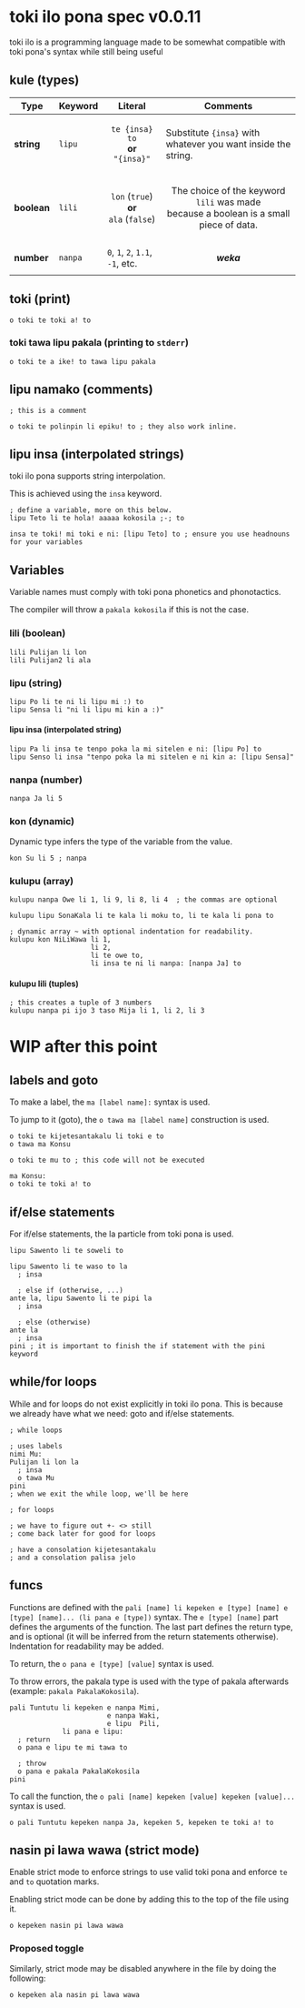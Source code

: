 # toki ilo pona spec v0.0.11

toki ilo is a programming language made to be somewhat compatible with toki
pona's syntax while still being useful

## kule (types)

| Type | Keyword | Literal | Comments |
|---|---|---|---|
| **string** | `lipu` | <p align="center">`te {insa} to`<br>**or**<br>`"{insa}"`</p> | Substitute `{insa}` with whatever you want inside the string. |
| **boolean** | `lili` | <p align="center">`lon` (`true`)<br>**or**<br>`ala` (`false`)</p> | <p align="center">The choice of the keyword `lili` was made<br> because a boolean is a small piece of data.<p> |
| **number** | `nanpa` | `0`, `1`, `2`, `1.1`, `-1`, etc. | <p align="center">***weka***</p> |


## toki (print)

```
o toki te toki a! to
```

### toki tawa lipu pakala (printing to `stderr`)

```
o toki te a ike! to tawa lipu pakala
```

## lipu namako (comments)

```
; this is a comment

o toki te polinpin li epiku! to ; they also work inline.
```


## lipu insa (interpolated strings)

toki ilo pona supports string interpolation.

This is achieved using the `insa` keyword.

```
; define a variable, more on this below.
lipu Teto li te hola! aaaaa kokosila ;-; to

insa te toki! mi toki e ni: [lipu Teto] to ; ensure you use headnouns for your variables
```

## Variables

Variable names must comply with toki pona phonetics and phonotactics.

The compiler will throw a `pakala kokosila` if this is not the case.

### lili (boolean)

```
lili Pulijan li lon
lili Pulijan2 li ala
```

### lipu (string)

```
lipu Po li te ni li lipu mi :) to
lipu Sensa li "ni li lipu mi kin a :)"
```

#### lipu insa (interpolated string)

```
lipu Pa li insa te tenpo poka la mi sitelen e ni: [lipu Po] to
lipu Senso li insa "tenpo poka la mi sitelen e ni kin a: [lipu Sensa]"
```

### nanpa (number)

```
nanpa Ja li 5
```


### kon (dynamic)

Dynamic type infers the type of the variable from the value.

```
kon Su li 5 ; nanpa
```

### kulupu (array)

```
kulupu nanpa Owe li 1, li 9, li 8, li 4  ; the commas are optional

kulupu lipu SonaKala li te kala li moku to, li te kala li pona to

; dynamic array ~ with optional indentation for readability.
kulupu kon NiLiWawa li 1,
                    li 2,
                    li te owe to,
                    li insa te ni li nanpa: [nanpa Ja] to
```

#### kulupu lili (tuples)

```
; this creates a tuple of 3 numbers
kulupu nanpa pi ijo 3 taso Mija li 1, li 2, li 3
```

# WIP after this point


## labels and goto
To make a label, the `ma [label name]:` syntax is used.

To jump to it (goto), the `o tawa ma [label name]` construction is used.

```
o toki te kijetesantakalu li toki e to
o tawa ma Konsu

o toki te mu to ; this code will not be executed

ma Konsu:
o toki te toki a! to
```

## if/else statements
For if/else statements, the la particle from toki pona is used.

```
lipu Sawento li te soweli to

lipu Sawento li te waso to la
  ; insa

  ; else if (otherwise, ...)
ante la, lipu Sawento li te pipi la
  ; insa

  ; else (otherwise)
ante la
  ; insa
pini ; it is important to finish the if statement with the pini keyword
```

## while/for loops
While and for loops do not exist explicitly in toki ilo pona. This is
because we already have what we need: goto and if/else statements.

```
; while loops

; uses labels
nimi Mu:
Pulijan li lon la
  ; insa
  o tawa Mu
pini
; when we exit the while loop, we'll be here
```

```
; for loops

; we have to figure out +- <> still
; come back later for good for loops

; have a consolation kijetesantakalu
; and a consolation palisa jelo
```

## funcs
Functions are defined with the `pali [name] li kepeken e [type] [name] e [type] [name]... (li pana e [type])` syntax. The `e [type] [name]` part defines the arguments of the function. The last part defines the return type, and is optional (it will be inferred from the return statements otherwise). Indentation for readability may be added.

To return, the `o pana e [type] [value]` syntax is used.

To throw errors, the pakala type is used with the type of pakala afterwards (example: `pakala PakalaKokosila`).

```
pali Tuntutu li kepeken e nanpa Mimi, 
                        e nanpa Waki, 
                        e lipu  Pili,
             li pana e lipu:
  ; return
  o pana e lipu te mi tawa to

  ; throw
  o pana e pakala PakalaKokosila
pini
```

To call the function, the `o pali [name] kepeken [value] kepeken [value]...` syntax is used.

```
o pali Tuntutu kepeken nanpa Ja, kepeken 5, kepeken te toki a! to
```

## nasin pi lawa wawa (strict mode)

Enable strict mode to enforce strings to use valid toki pona
and enforce `te` and `to` quotation marks.

Enabling strict mode can be done by adding this to the top of
the file using it.

```
o kepeken nasin pi lawa wawa
```

### Proposed toggle

Similarly, strict mode may be disabled anywhere in the file
by doing the following:

```
o kepeken ala nasin pi lawa wawa
```
